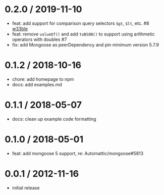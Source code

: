 0.2.0 / 2019-11-10
==================
 * feat: add support for comparison query selectors `$gt`, `$lt`, etc. #8 [w33ble](https://github.com/w33ble)
 * feat: remove `valueOf()` and add `toBSON()` to support using arithmetic operators with doubles #7
 * fix: add Mongoose as peerDependency and pin minimum version 5.7.9

0.1.2 / 2018-10-16
==================
 * chore: add homepage to npm
 * docs: add examples.md

0.1.1 / 2018-05-07
==================

 * docs: clean up example code formatting

0.1.0 / 2018-05-01
==================

 * feat: add mongoose 5 support, re: Automattic/mongoose#5813

0.0.1 / 2012-11-16
==================

  * initial release

